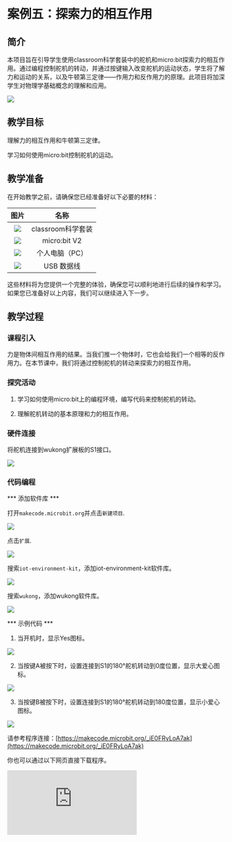 ﻿---
sidebar_position: 5
sidebar_label: 案例五：探索力的相互作用
---

# 案例五：探索力的相互作用

## 简介

本项目旨在引导学生使用classroom科学套装中的舵机和micro:bit探索力的相互作用。通过编程控制舵机的转动，并通过按键输入改变舵机的运动状态，学生将了解力和运动的关系，以及牛顿第三定律——作用力和反作用力的原理。此项目将加深学生对物理学基础概念的理解和应用。

![](https://wiki-media-ef.oss-cn-hongkong.aliyuncs.com/docs/microbit/interesting-case/classroom-science-pack/cases-libraries/images/classroom-science-pack-case-05-01.png)

## 教学目标

理解力的相互作用和牛顿第三定律。

学习如何使用micro:bit控制舵机的运动。


## 教学准备

在开始教学之前，请确保您已经准备好以下必要的材料：

| 图片 | 名称 |
| :-: | :-: |
| ![](https://wiki-media-ef.oss-cn-hongkong.aliyuncs.com/docs/microbit/interesting-case/classroom-science-pack/cases-libraries/images/classroom-science-pack-case-01-02.png) | classroom科学套装 |
| ![](https://wiki-media-ef.oss-cn-hongkong.aliyuncs.com/docs/microbit/interesting-case/microbit-smart-climate-kit/cases-libraries/images/microbit-smart-climate-kit-case-01-03.png) | micro:bit V2 |
| ![](https://wiki-media-ef.oss-cn-hongkong.aliyuncs.com/docs/microbit/interesting-case/microbit-smart-climate-kit/cases-libraries/images/microbit-smart-climate-kit-case-01-04.png) | 个人电脑（PC） |
| ![](https://wiki-media-ef.oss-cn-hongkong.aliyuncs.com/docs/microbit/interesting-case/microbit-smart-climate-kit/cases-libraries/images/microbit-smart-climate-kit-case-01-05.png) | USB 数据线 |

这些材料将为您提供一个完整的体验，确保您可以顺利地进行后续的操作和学习。如果您已准备好以上内容，我们可以继续进入下一步。

## 教学过程

### 课程引入

力是物体间相互作用的结果。当我们推一个物体时，它也会给我们一个相等的反作用力。在本节课中，我们将通过控制舵机的转动来探索力的相互作用。

### 探究活动

1. 学习如何使用micro:bit上的编程环境，编写代码来控制舵机的转动。

2. 理解舵机转动的基本原理和力的相互作用。


### 硬件连接

将舵机连接到wukong扩展板的S1接口。

![](https://wiki-media-ef.oss-cn-hongkong.aliyuncs.com/docs/microbit/interesting-case/classroom-science-pack/cases-libraries/images/classroom-science-pack-case-05-06.png)

### 代码编程

*** 添加软件库 ***

打开``makecode.microbit.org``并点击``新建项目``.

![](https://wiki-media-ef.oss-cn-hongkong.aliyuncs.com/docs/microbit/interesting-case/classroom-science-pack/images/classroom-science-pack-add-extensions-01.png)

点击``扩展``.

![](https://wiki-media-ef.oss-cn-hongkong.aliyuncs.com/docs/microbit/interesting-case/classroom-science-pack/images/classroom-science-pack-add-extensions-02.png)

搜索``iot-environment-kit``，添加iot-environment-kit软件库。

![](https://wiki-media-ef.oss-cn-hongkong.aliyuncs.com/docs/microbit/interesting-case/classroom-science-pack/images/classroom-science-pack-add-extensions-03.png)

搜索``wukong``，添加wukong软件库。

![](https://wiki-media-ef.oss-cn-hongkong.aliyuncs.com/docs/microbit/interesting-case/classroom-science-pack/images/classroom-science-pack-add-extensions-04.png)

*** 示例代码 ***

1. 当开机时，显示Yes图标。

![](https://wiki-media-ef.oss-cn-hongkong.aliyuncs.com/docs/microbit/interesting-case/classroom-science-pack/cases-libraries/images/classroom-science-pack-case-05-09.png)

2. 当按键A被按下时，设置连接到S1的180°舵机转动到0度位置，显示大爱心图标。

![](https://wiki-media-ef.oss-cn-hongkong.aliyuncs.com/docs/microbit/interesting-case/classroom-science-pack/cases-libraries/images/classroom-science-pack-case-05-10.png)

3. 当按键B被按下时，设置连接到S1的180°舵机转动到180度位置，显示小爱心图标。

![](https://wiki-media-ef.oss-cn-hongkong.aliyuncs.com/docs/microbit/interesting-case/classroom-science-pack/cases-libraries/images/classroom-science-pack-case-05-11.png)


请参考程序连接：[https://makecode.microbit.org/_iE0FRyLoA7ak](https://makecode.microbit.org/_iE0FRyLoA7ak)

你也可以通过以下网页直接下载程序。

<div
    style={{
        position: 'relative',
        paddingBottom: '60%',
        overflow: 'hidden',
    }}
>
    <iframe
        src="https://makecode.microbit.org/_iE0FRyLoA7ak"
        frameborder="0"
        sandbox="allow-popups allow-forms allow-scripts allow-same-origin"
        style={{
            position: 'absolute',
            width: '100%',
            height: '100%',
        }}
    />
</div>

*** 下载程序 ***

使用USB线连接PC和micro:bit V2。

![](https://wiki-media-ef.oss-cn-hongkong.aliyuncs.com/docs/microbit/interesting-case/microbit-smart-climate-kit/cases-libraries/images/connect-microbit.gif)

连接成功后，电脑上会识别出一个名为`MICROBIT`的盘符。

![](https://wiki-media-ef.oss-cn-hongkong.aliyuncs.com/docs/microbit/interesting-case/microbit-smart-climate-kit/cases-libraries/images/microbit-drive.png)

点击左下角的![](https://wiki-media-ef.oss-cn-hongkong.aliyuncs.com/docs/microbit/interesting-case/microbit-smart-climate-kit/cases-libraries/images/download-01.png)，选择`Connect Device`。

![](https://wiki-media-ef.oss-cn-hongkong.aliyuncs.com/docs/microbit/interesting-case/microbit-smart-climate-kit/cases-libraries/images/download-02.png)

点击![](https://wiki-media-ef.oss-cn-hongkong.aliyuncs.com/docs/microbit/interesting-case/microbit-smart-climate-kit/cases-libraries/images/download-03.png)。

![](https://wiki-media-ef.oss-cn-hongkong.aliyuncs.com/docs/microbit/interesting-case/microbit-smart-climate-kit/cases-libraries/images/download-04.png)

点击![](https://wiki-media-ef.oss-cn-hongkong.aliyuncs.com/docs/microbit/interesting-case/microbit-smart-climate-kit/cases-libraries/images/download-05.png)。

![](https://wiki-media-ef.oss-cn-hongkong.aliyuncs.com/docs/microbit/interesting-case/microbit-smart-climate-kit/cases-libraries/images/download-06.png)


在弹出窗口选择`BBC micro:bit CMSIS-DAP`，然后选择连接，至此，我们的micro:bit就已经连接成功。

![](https://wiki-media-ef.oss-cn-hongkong.aliyuncs.com/docs/microbit/interesting-case/microbit-smart-climate-kit/cases-libraries/images/download-07.png)

点击下载程序。

![](https://wiki-media-ef.oss-cn-hongkong.aliyuncs.com/docs/microbit/interesting-case/microbit-smart-climate-kit/cases-libraries/images/download-08.png)

### 团队合作与展示

学生分成小组，共同完成案例的制作和程序编写。

鼓励学生之间相互合作、交流和分享经验。

每个小组有机会向其他小组展示他们制作的案例，并演示。

*** 预期效果：通过按键控制舵机的转动，观察力的相互作用。 ***

（GIF动图）

### 总结与反思

回顾课程内容，提醒学生掌握了哪些知识和技能。

引导学生讨论他们在制作过程中遇到的问题和困难，以及如何解决这些问题。

引导学生思考力的相互作用在现实生活中的应用，如火箭发射、划船等。

## 扩展知识

**力的作用**：力是物体对物体的作用，它可以改变物体的运动状态，包括运动的速度和方向。
**力的相互作用**：根据牛顿第三定律，力是相互作用的，即作用力和反作用力总是成对出现，大小相等，方向相反。
**力的类型**：在推动木块的实验中，舵机对木块施加的是推力，这是一种接触力。此外，还有非接触力，如重力、磁力等。
**力的效果**：力可以产生两种效果：一是改变物体的形状，二是改变物体的运动状态。
**力与运动的关系**：力是改变物体运动状态的原因，但物体若不受力，会保持原来的静止或匀速直线运动状态，这是牛顿第一定律的内容。
**能量转换**：舵机将电能转换为机械能，推动木块移动，这是能量转换的一个实例。
**力的相互作用与日常现象**：力的相互作用不仅存在于物理学的抽象概念中，它在我们的日常生活中无处不在。例如，当我们走路时，我们的脚对地面施加一个向后的力，根据牛顿第三定律，地面也给我们的脚一个相等大小但方向相反的力，这个反作用力推动我们前进。
